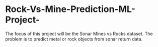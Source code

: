 # Rock-Vs-Mine-Prediction-ML-Project-
The focus of this project will be the Sonar Mines vs Rocks dataset.  The problem is to predict metal or rock objects from sonar return data.
